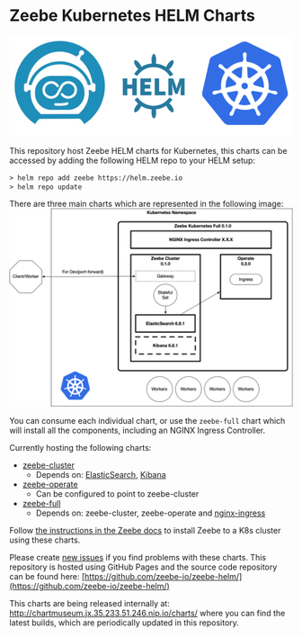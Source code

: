 # Zeebe Kubernetes HELM Charts

![Zeebe Kubernetes HELM Charts](imgs/zeebe-k8s-helm.png)

This repository host Zeebe HELM charts for Kubernetes, this charts can be accessed by adding the following HELM repo to your HELM setup:
```
> helm repo add zeebe https://helm.zeebe.io
> helm repo update
``` 
There are three main charts which are represented in the following image:
![HELM CHARTS](imgs/charts.png)

You can consume each individual chart, or use the `zeebe-full` chart which will install all the components, including an NGINX Ingress Controller.

Currently hosting the following charts: 
- [zeebe-cluster](http://github.com/zeebe-io/zeebe-cluster-helm)
  - Depends on: [ElasticSearch](https://github.com/elastic/helm-charts/tree/master/elasticsearch), [Kibana](https://github.com/elastic/helm-charts/tree/master/kibana)
- [zeebe-operate](http://github.com/zeebe-io/zeebe-operate-helm)
  - Can be configured to point to zeebe-cluster
- [zeebe-full](http://github.com/zeebe-io/zeebe-full-helm)
  - Depends on: zeebe-cluster, zeebe-operate and [nginx-ingress](https://github.com/helm/charts/tree/master/stable/nginx-ingress)
  
Follow [the instructions in the Zeebe docs](https://docs.zeebe.io/kubernetes/installing-helm.html) to install Zeebe to a K8s cluster using these charts.

Please create [new issues](https://github.com/zeebe-io/zeebe-helm/issues) if you find problems with these charts. This repository is hosted using GitHub Pages and the source code repository can be found here: [https://github.com/zeebe-io/zeebe-helm/](https://github.com/zeebe-io/zeebe-helm/)

This charts are being released internally at: http://chartmuseum.jx.35.233.51.246.nip.io/charts/ where you can find the latest builds, which are periodically updated in this repository. 

